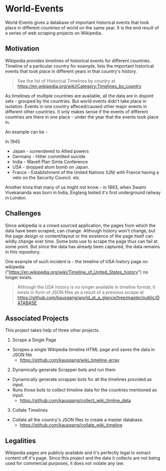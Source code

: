# World-Events

World-Events gives a database of important historical events that took place in different countries of world on the same year. It is the end result of a series of web scraping projects on Wikipedia. 

## Motivation

Wikipedia provides timelines of historical events for different countries. Timeline of a particular country for example, lists the important historical events that took place in different years in that country's history.

> See the list of Historical Timelines by country at https://en.wikipedia.org/wiki/Category:Timelines_by_country

As timelines of multiple countries are available, all the data are in disjoint sets - grouped by the countries. But world events didn't take place in isolation. Events in one country affeced/caused other major events in different other countries. It only makes sense if the events of different countries are there in one place - under the year that the events took place in.

An example can be - 

In 1945
- Japan  - surrendered to Allied powers
- Germany - Hitler committed suicide  
- India - Wavell Plan Simla Conference  
- USA - dropped atom bomb on Japan.
- France - Establishment of the United Nations (UN) with France having a veto on the Security Council.
etc.

Another trivia that many of us might not know - in 1863, when Swami Vivekananda was born in India, Englang tested it's first underground railway in London.

## Challenges

Since wikipedia is a crowd sourced application, the pages from which the data have been scraped, can change. Although history won't change, but the page design or content/layout or the existence of the page itself can wildly change over time. Some bots use to scrape the page thus can fail at some point. But since the data has already been captured, the data remains in this repository.

One example of such incident is - the timeline of USA history page on wikipedia ("https://en.wikipedia.org/wiki/Timeline_of_United_States_history") no longer exists.

> Although the USA history is no longer available in timeline format, it exists in form of JSON files as a result of a previous scrape at https://github.com/kausgang/world_at_a_glance/tree/master/public/DATABASE


## Associated Projects 

This project takes help of three other projects.

1. Scrape a Single Page
- Scrapes a single Wikipedia timeline HTML page and saves the data in JSON file
  - https://github.com/kausgang/wiki_timeline-array
2. Dynamically generate Scrapper bots and run them
- Dynamically generate scrapper bots for all the timelines provided as input.
- Runs those bots to collect timeline data for the countries mentioned as input.
  - https://github.com/kausgang/collect_wiki_timline_data
3. Collate Timelines
- Collate all the country's JSON files to create a master database.
  - https://github.com/kausgang/collate_wiki_timeline
  

## Legalities

Wikipedia pages are publicly available and it's perfectly legal to extract content off it's page. Since this project and the data it collects are not being used for commercial purposes, it does not violate any law.



